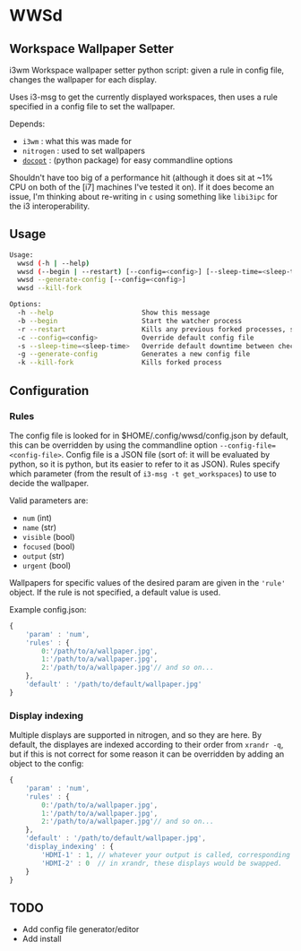 WWSd
====

Workspace Wallpaper Setter
--------------------------

i3wm Workspace wallpaper setter python script: given a rule in config file, changes the wallpaper for each display.

Uses i3-msg to get the currently displayed workspaces, then uses a rule specified in a config file to set the wallpaper.

Depends:
 - `i3wm` : what this was made for
 - `nitrogen` : used to set wallpapers
 - [`docopt`](https://github.com/docopt/docopt) : (python package) for easy commandline options

Shouldn't have too big of a performance hit (although it does sit at ~1% CPU on both of the [i7] machines I've tested it on). If it does become an issue, I'm thinking about re-writing in `c` using something like `libi3ipc` for the i3 interoperability. 
 
Usage
-----
```bash
Usage:
  wwsd (-h | --help)
  wwsd (--begin | --restart) [--config=<config>] [--sleep-time=<sleep-time>] [--generate-config] [--dont-fork]
  wwsd --generate-config [--config=<config>] 
  wwsd --kill-fork

Options:
  -h --help                      Show this message
  -b --begin                     Start the watcher process
  -r --restart                   Kills any previous forked processes, starts new watcher
  -c --config=<config>           Override default config file
  -s --sleep-time=<sleep-time>   Override default downtime between checks [default: 0.1].
  -g --generate-config           Generates a new config file
  -k --kill-fork                 Kills forked process
```

Configuration
-------------
### Rules
The config file is looked for in $HOME/.config/wwsd/config.json by default, this can be overridden by using the commandline option `--config-file=<config-file>`. Config file is a JSON file (sort of: it will be evaluated by python, so it is python, but its easier to refer to it as JSON). Rules specify which parameter (from the result of `i3-msg -t get_workspaces`) to use to decide the wallpaper.

Valid parameters are:

 - `num` (int)
 - `name` (str)
 - `visible` (bool)
 - `focused` (bool)
 - `output` (str)
 - `urgent` (bool)
 
Wallpapers for specific values of the desired param are given in the `'rule'` object. If the rule is not specified, a default value is used.

Example config.json:

```javascript
{
	'param' : 'num',
	'rules' : {
		0:'/path/to/a/wallpaper.jpg',
		1:'/path/to/a/wallpaper.jpg',
		2:'/path/to/a/wallpaper.jpg'// and so on...
	},
	'default' : '/path/to/default/wallpaper.jpg'
}
```

### Display indexing
Multiple displays are supported in nitrogen, and so they are here. By default, the displayes are indexed according to their order from `xrandr -q`, but if this is not correct for some reason it can be overridden by adding an object to the config:

```javascript
{
	'param' : 'num',
	'rules' : {
		0:'/path/to/a/wallpaper.jpg',
		1:'/path/to/a/wallpaper.jpg',
		2:'/path/to/a/wallpaper.jpg'// and so on...
	},
	'default' : '/path/to/default/wallpaper.jpg',
	'display_indexing' : {
		'HDMI-1' : 1, // whatever your output is called, corresponding to a 0-based index
		'HDMI-2' : 0  // in xrandr, these displays would be swapped.
	}
}
```

TODO
----
 - Add config file generator/editor
 - Add install
